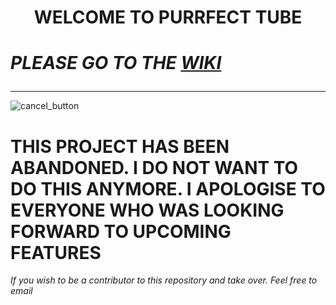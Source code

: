 <H1><b><center>WELCOME TO PURRFECT TUBE</center></b></H1>
<H1><i>
  
  PLEASE GO TO THE [WIKI](https://github.com/Asher-Ul-Haque/Purrfect-Tube-Downloader/wiki)

</i></H1>

***

![cancel_button](https://github.com/Asher-Ul-Haque/Purrfect-Tube-Downloader/assets/147892995/00d75671-c2e8-45e5-bf6c-998609d39672)

<H1><b>THIS PROJECT HAS BEEN ABANDONED. I DO NOT WANT TO DO THIS ANYMORE. I APOLOGISE TO EVERYONE WHO WAS LOOKING FORWARD TO UPCOMING FEATURES</b></H1>
<i>If you wish to be a contributor to this repository and take over. Feel free to email</i>

